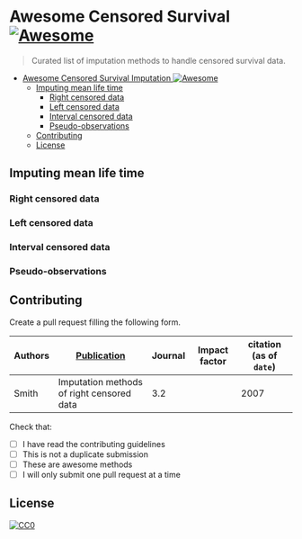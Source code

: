 # Awesome Censored Survival [![Awesome](https://cdn.rawgit.com/sindresorhus/awesome/d7305f38d29fed78fa85652e3a63e154dd8e8829/media/badge.svg)](https://github.com/sindresorhus/awesome)

> Curated list of imputation methods to handle censored survival data.

- [Awesome Censored Survival Imputation ![Awesome](https://github.com/sindresorhus/awesome)](#awesome-censored-survival-imputation-)
  - [Imputing mean life time](#imputing-mean-life-time)
    - [Right censored data](#right-censored-data)
    - [Left censored data](#left-censored-data)
    - [Interval censored data](#interval-censored-data)
    - [Pseudo-observations](#pseudo-observations)
  - [Contributing](#contributing)
  - [License](#license)

## Imputing mean life time

### Right censored data

### Left censored data

### Interval censored data

### Pseudo-observations

## Contributing
Create a pull request filling the following form.


| Authors | [Publication](link)                       | Journal | Impact factor | citation (as of `date`) |
|---------|-------------------------------------------|---------|---------------|-------------------------|
| Smith   | Imputation methods of right censored data | 3.2     |               | 2007                    |

Check that:
- [ ] I have read the contributing guidelines
- [ ] This is not a duplicate submission
- [ ] These are awesome methods
- [ ] I will only submit one pull request at a time

## License

[![CC0](https://i.creativecommons.org/p/zero/1.0/88x31.png)](http://creativecommons.org/publicdomain/zero/1.0/)
